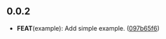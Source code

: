 ## 0.0.2

 - **FEAT**(example): Add simple example. ([097b65f6](https://github.com/helpisdev/dart_waku.git/commit/097b65f6cf9dfbb5000598e95ebc37699e7fee30))

